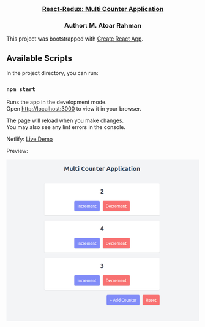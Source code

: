 <!-- PROJECT LOGO -->
<br />
 <p align="center">
    <h3 align="center "><a href="" target="_blank" >React-Redux: Multi Counter Application</a></h3>
    <h3 align="center ">Author: M. Atoar Rahman</h3>
</p>

<!-- TABLE OF CONTENTS -->
This project was bootstrapped with [Create React App](https://github.com/facebook/create-react-app).

## Available Scripts

In the project directory, you can run:

### `npm start`

Runs the app in the development mode.\
Open [http://localhost:3000](http://localhost:3000) to view it in your browser.

The page will reload when you make changes.\
You may also see any lint errors in the console.

<p>Netlify: <a href="https://zippy-sunshine-7856ba.netlify.app" target="_blank" >Live Demo</a></p>

<p>Preview:</p>

![alt text](https://github.com/AtoarRahman/React-Redux-Multi-Counter-Application/blob/main/preview.png?raw=true)